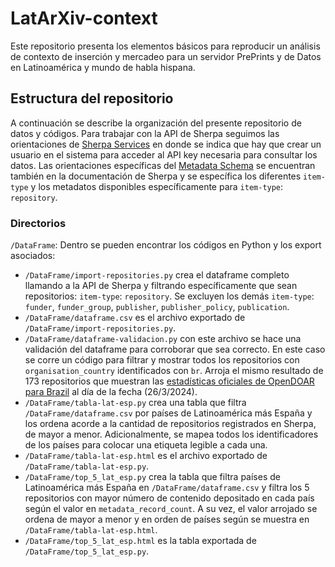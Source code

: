 # LatArXiv-context
Este repositorio presenta los elementos básicos para reproducir un análisis de contexto de inserción y mercadeo para un servidor PrePrints y de Datos en Latinoamérica y mundo de habla hispana.

## Estructura del repositorio
A continuación se describe la organización del presente repositorio de datos y códigos. Para trabajar con la API de Sherpa seguimos las orientaciones de [Sherpa Services](https://v2.sherpa.ac.uk/api/ "Sherpa Services API") en donde se indica que hay que crear un usuario en el sistema para acceder al API key necesaria para consultar los datos.
Las orientaciones específicas del [Metadata Schema](https://v2.sherpa.ac.uk/api/metadata-schema.html) se encuentran también en la documentación de Sherpa y se específica los diferentes `item-type` y los metadatos disponibles específicamente para `item-type`: `repository`.


### Directorios

`/DataFrame`: Dentro se pueden encontrar los códigos en Python y los export asociados:
- `/DataFrame/import-repositories.py` crea el dataframe completo llamando a la API de Sherpa y filtrando específicamente que sean repositorios: `item-type`: `repository`. Se excluyen los demás `item-type`: `funder`, `funder_group`, `publisher`, `publisher_policy`, `publication`.
- `/DataFrame/dataframe.csv` es el archivo exportado de `/DataFrame/import-repositories.py`.
- `/DataFrame/dataframe-validacion.py` con este archivo se hace una validación del dataframe para corroborar que sea correcto. En este caso se corre un código para filtrar y mostrar todos los repositorios con `organisation_country` identificados con `br`. Arroja el mismo resultado de 173 repositorios que muestran las [estadísticas oficiales de OpenDOAR para Brazil](https://v2.sherpa.ac.uk/view/repository_by_country/Brazil.html) al día de la fecha (26/3/2024).
- `/DataFrame/tabla-lat-esp.py` crea una tabla que filtra `/DataFrame/dataframe.csv` por países de Latinoamérica más España y los ordena acorde a la cantidad de repositorios registrados en Sherpa, de mayor a menor. Adicionalmente, se mapea todos los identificadores de los países para colocar una etiqueta legible a cada una. 
- `/DataFrame/tabla-lat-esp.html` es el archivo exportado de `/DataFrame/tabla-lat-esp.py`.
- `/DataFrame/top_5_lat_esp.py` crea la tabla que filtra países de Latinoamérica más España en `/DataFrame/dataframe.csv` y filtra los 5 repositorios con mayor número de contenido depositado en cada país según el valor en `metadata_record_count`. A su vez, el valor arrojado se ordena de mayor a menor y en orden de países según se muestra en `/DataFrame/tabla-lat-esp.html`.
- `/DataFrame/top_5_lat_esp.html` es la tabla exportada de `/DataFrame/top_5_lat_esp.py`.